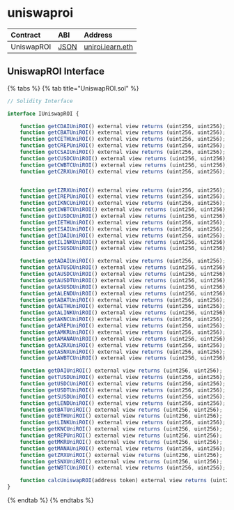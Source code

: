 # uniswaproi

| Contract   | ABI                                                                                              | Address                                                                                                  |
| :--------- | :----------------------------------------------------------------------------------------------- | :------------------------------------------------------------------------------------------------------- |
| UniswapROI | [JSON](https://github.com/iearn-finance/uniswap-roi/blob/master/build/contracts/UniswapROI.json) | [uniroi.iearn.eth](https://etherscan.io/address/0xd04ca0ae1cd8085438fdd8c22a76246f315c2687#readContract) |

## UniswapROI Interface

{% tabs %}
{% tab title="UniswapROI.sol" %}

```javascript
// Solidity Interface

interface IUniswapROI {

    function getCDAIUniROI() external view returns (uint256, uint256);
    function getCBATUniROI() external view returns (uint256, uint256);
    function getCETHUniROI() external view returns (uint256, uint256);
    function getCREPUniROI() external view returns (uint256, uint256);
    function getCSAIUniROI() external view returns (uint256, uint256);
    function getCUSDCUniROI() external view returns (uint256, uint256);
    function getCWBTCUniROI() external view returns (uint256, uint256);
    function getCZRXUniROI() external view returns (uint256, uint256);


    function getIZRXUniROI() external view returns (uint256, uint256);
    function getIREPUniROI() external view returns (uint256, uint256);
    function getIKNCUniROI() external view returns (uint256, uint256);
    function getIWBTCUniROI() external view returns (uint256, uint256);
    function getIUSDCUniROI() external view returns (uint256, uint256);
    function getIETHUniROI() external view returns (uint256, uint256);
    function getISAIUniROI() external view returns (uint256, uint256);
    function getIDAIUniROI() external view returns (uint256, uint256);
    function getILINKUniROI() external view returns (uint256, uint256);
    function getISUSDUniROI() external view returns (uint256, uint256);

    function getADAIUniROI() external view returns (uint256, uint256);
    function getATUSDUniROI() external view returns (uint256, uint256);
    function getAUSDCUniROI() external view returns (uint256, uint256);
    function getAUSDTUniROI() external view returns (uint256, uint256);
    function getASUSDUniROI() external view returns (uint256, uint256);
    function getALENDUniROI() external view returns (uint256, uint256);
    function getABATUniROI() external view returns (uint256, uint256);
    function getAETHUniROI() external view returns (uint256, uint256);
    function getALINKUniROI() external view returns (uint256, uint256);
    function getAKNCUniROI() external view returns (uint256, uint256);
    function getAREPUniROI() external view returns (uint256, uint256);
    function getAMKRUniROI() external view returns (uint256, uint256);
    function getAMANAUniROI() external view returns (uint256, uint256);
    function getAZRXUniROI() external view returns (uint256, uint256);
    function getASNXUniROI() external view returns (uint256, uint256);
    function getAWBTCUniROI() external view returns (uint256, uint256);

    function getDAIUniROI() external view returns (uint256, uint256);
    function getTUSDUniROI() external view returns (uint256, uint256);
    function getUSDCUniROI() external view returns (uint256, uint256);
    function getUSDTUniROI() external view returns (uint256, uint256);
    function getSUSDUniROI() external view returns (uint256, uint256);
    function getLENDUniROI() external view returns (uint256, uint256);
    function getBATUniROI() external view returns (uint256, uint256);
    function getETHUniROI() external view returns (uint256, uint256);
    function getLINKUniROI() external view returns (uint256, uint256);
    function getKNCUniROI() external view returns (uint256, uint256);
    function getREPUniROI() external view returns (uint256, uint256);
    function getMKRUniROI() external view returns (uint256, uint256);
    function getMANAUniROI() external view returns (uint256, uint256);
    function getZRXUniROI() external view returns (uint256, uint256);
    function getSNXUniROI() external view returns (uint256, uint256);
    function getWBTCUniROI() external view returns (uint256, uint256);

    function calcUniswapROI(address token) external view returns (uint256, uint256);
}
```

{% endtab %}
{% endtabs %}
